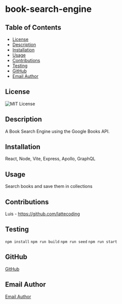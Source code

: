 # book-search-engine

## Table of Contents
- [License](#license)
- [Description](#description)
- [Installation](#installation)
- [Usage](#usage)
- [Contributions](#contributions)
- [Testing](#testing)
- [GitHub](#github)
- [Email Author](#email-author)

## License
![MIT License](https://img.shields.io/badge/License-MIT-yellow.svg)

## Description
A Book Search Engine using the Google Books API.

## Installation
React, Node, Vite, Express, Apollo, GraphQL

## Usage
Search books and save them in collections

## Contributions

Luis - https://github.com/lattecoding

## Testing

`npm install`
`npm run build`
`npm run seed`
`npm run start`

## GitHub
[GitHub](https://github.com/lattecoding/book-search-engine)

## Email Author
[Email Author](mailto:luis@test.mail)

